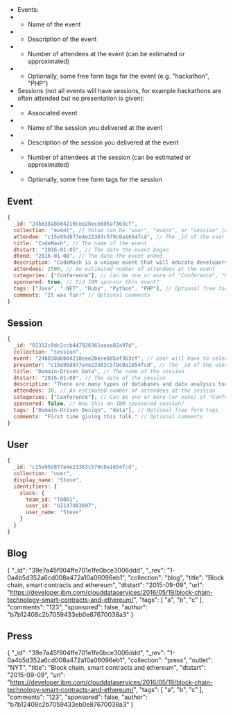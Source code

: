 
##

* Events:
* * Name of the event
* * Description of the event
* * Number of attendees at the event (can be estimated or approximated)
* * Optionally, some free form tags for the event (e.g. "hackathon", "PHP")
* Sessions (not all events will have sessions, for example hackathons are often attended but no presentation is given):
* * Associated event
* * Name of the session you delivered at the event
* * Description of the session you delivered at the event
* * Number of attendees at the session (can be estimated or approximated)
* * Optionally, some free form tags for the session

## Event

```js
{
  _id: "24b838abb04210cee2bece8d5af363cf",
  collection: "event", // Value can be "user", "event", or "session" (each has its own schema)
  attendee: "c15e95d877e4e23363c579c0a1654fcd", // The _id of the user who indicated attendance at this event (i.e. the user creating this entry)
  title: "CodeMash", // The name of the event
  dtstart: "2016-01-05", // The date the event began
  dtend: "2016-01-08", // The date the event ended
  description: "CodeMash is a unique event that will educate developers on current practices, methodologies, and technology trends in a variety of platforms and development languages such as Java, .NET, Ruby, Python and PHP.", // The official description of the event (can be unofficial if no canonical description is available)
  attendees: 2500, // An estimated number of attendees at the event
  categories: ["Conference"], // Can be one or more of "Conference", "Meetup", "Hackathon", or left empty of if non of these fit
  sponsored: true, // Did IBM sponsor this event?
  tags: ["Java", ".NET", "Ruby", "Python", "PHP"], // Optional free form tags
  comments: "It was fun!" // Optional comments
}
```

## Session

```js
{
  _id: "02312c0dc2ccb447926361aaaa82a97d",
  collection: "session",
  event: "24b838abb04210cee2bece8d5af363cf", // User will have to select from one of their previously-entered events (optional)
  presenter: "c15e95d877e4e23363c579c0a1654fcd", // The _id of the user who indicated presenting this session (i.e. the user creating this entry)
  title: "Domain-Driven Data", // The name of the session
  dtstart: "2016-01-08", // The date of the session
  description: "There are many types of databases and data analysis tools from which to choose today. Should you use a relational database? How about a key-value store? Maybe a document database? Or is a graph database the right fit for your project? What about polyglot persistence? Help! Applying principles from Domain-Driven Design, this presentation will help you choose and apply the right data layer for your application's model or models.", // The description of the session
  attendees: 30, // An estimated number of attendees at the session
  categories: ["Conference"], // Can be one or more (or none) of "Conference", "Meetup", "Hackathon", or "Webinar". Will use the same category as the associated event, if applicable
  sponsored: false, // Was this an IBM sponsored session?
  tags: ["Domain-Driven Design", "data"], // Optional free form tags
  comments: "First time giving this talk." // Optional comments
}
```

##  User

```js
{
  _id: "c15e95d877e4e23363c579c0a1654fcd",
  collection: "user",
  display_name: "Steve",
  identifiers: {
    slack: {
      team_id: "T0001",
      user_id: "U2147483697",
      user_name: "Steve"
    }
  }
}
```

## Blog

{
   "_id": "39e7a45f904ffe701e1fe0bce3006ddd",
   "_rev": "1-0a4b5d352a6cd008a472a10a06096eb1",
   "collection": "blog",
   "title": "Block chain, smart contracts and ethereum",
   "dtstart": "2015-09-09",
   "url": "https://developer.ibm.com/clouddataservices/2016/05/19/block-chain-technology-smart-contracts-and-ethereum/",
   "tags": [
       "a",
       "b",
       "c"
   ],
   "comments": "123",
   "sponsored": false,
   "author": "b7b12408c2b7059433eb0e87670038a3"
}

## Press

{
   "_id": "39e7a45f904ffe701e1fe0bce3006ddd",
   "_rev": "1-0a4b5d352a6cd008a472a10a06096eb1",
   "collection": "press",
   "outlet": "NYT",
   "title": "Block chain, smart contracts and ethereum",
   "dtstart": "2015-09-09",
   "url": "https://developer.ibm.com/clouddataservices/2016/05/19/block-chain-technology-smart-contracts-and-ethereum/",
   "tags": [
       "a",
       "b",
       "c"
   ],
   "comments": "123",
   "sponsored": false,
   "author": "b7b12408c2b7059433eb0e87670038a3"
}